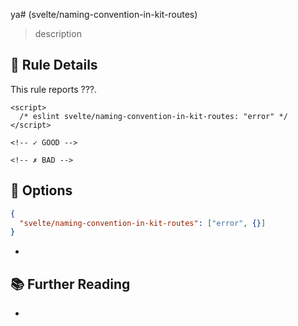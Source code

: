 ya# (svelte/naming-convention-in-kit-routes)

> description

## :book: Rule Details

This rule reports ???.

<ESLintCodeBlock>

<!--eslint-skip-->

```svelte
<script>
  /* eslint svelte/naming-convention-in-kit-routes: "error" */
</script>

<!-- ✓ GOOD -->

<!-- ✗ BAD -->
```

</ESLintCodeBlock>

## :wrench: Options

```json
{
  "svelte/naming-convention-in-kit-routes": ["error", {}]
}
```

-

## :books: Further Reading

-
